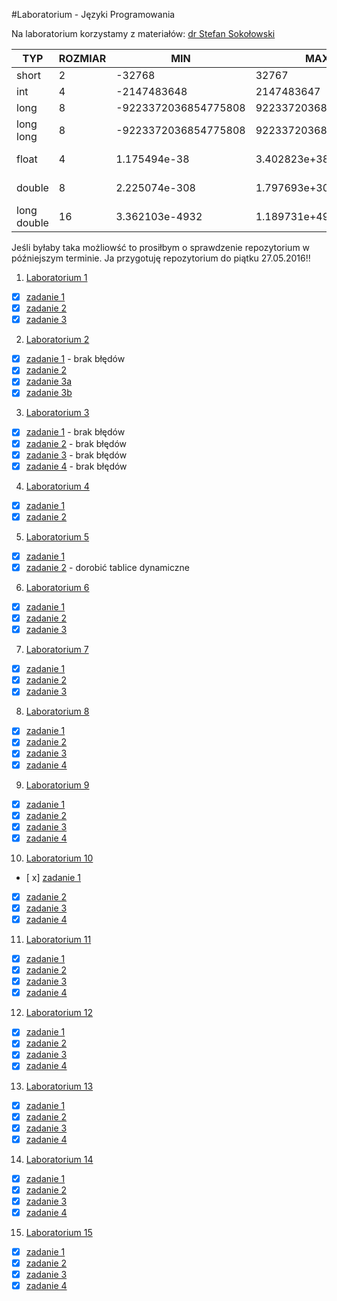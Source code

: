 

#Laboratorium - Języki Programowania


Na laboratorium korzystamy z materiałów: [dr Stefan Sokołowski](https://inf.ug.edu.pl/~stefan/Dydaktyka/JezProg/Slajdy/index.html#lab)

|        TYP| ROZMIAR|                  MIN|                  MAX|       ZIARNO|  PRECYZJA|
|-----------|--------|---------------------|---------------------|-------------|----------|
|      short|       2|               -32768|                32767|             |          |
|        int|       4|          -2147483648|           2147483647|             |          |
|       long|       8| -9223372036854775808|  9223372036854775807|             |          |
|  long long|       8| -9223372036854775808|  9223372036854775807|             |          |
|      float|       4|         1.175494e-38|         3.402823e+38| 1.192093e-07|         6|
|     double|       8|        2.225074e-308|        1.797693e+308| 2.220446e-16|        15|
|long double|      16|       3.362103e-4932|       1.189731e+4932| 1.084202e-19|        18|

Jeśli byłaby taka możliowść to prosiłbym o sprawdzenie repozytorium w późniejszym terminie. Ja przygotuję repozytorium do piątku 27.05.2016!!

1. [Laboratorium 1](LAB1) 
  * [x] [zadanie 1](LAB1/zad1.c)
  * [x] [zadanie 2](LAB1/zad2.c)
  * [x] [zadanie 3](LAB1/zad3.c)

2. [Laboratorium 2](LAB2)
  * [x] [zadanie 1](LAB2/zad1.c) - brak błędów
  * [x] [zadanie 2](LAB2/zad2.c)
  * [x] [zadanie 3a](LAB2/zad3a.c)
  * [x] [zadanie 3b](LAB2/zad3b.c)
3. [Laboratorium 3](LAB3)
  * [x] [zadanie 1](LAB3/zad1.c) - brak błędów
  * [x] [zadanie 2](LAB3/zad2.c) - brak błędów
  * [x] [zadanie 3](LAB3/zad3.c) - brak błędów
  * [x] [zadanie 4](LAB3/zad4.c) - brak błędów
4. [Laboratorium 4](LAB4)
  * [x] [zadanie 1](LAB4/zad1.c)
  * [x] [zadanie 2](LAB4/zad2.c)
5. [Laboratorium 5](LAB5)
  * [x] [zadanie 1](LAB5/zad1.c)
  * [x] [zadanie 2](LAB5/zad2.c) - dorobić tablice dynamiczne
6. [Laboratorium 6](LAB6)
  * [x] [zadanie 1](LAB6/zad1.c)
  * [x] [zadanie 2](LAB6/zad2.c)
  * [x] [zadanie 3](LAB6/zad3.c)
7. [Laboratorium 7](LAB7)
  * [x] [zadanie 1](LAB7/zad1.c)
  * [x] [zadanie 2](LAB7/zad2.c)
  * [x] [zadanie 3](LAB7/zad3.c)
8. [Laboratorium 8](LAB8)
  * [x] [zadanie 1](LAB8/zad1.c)
  * [x] [zadanie 2](LAB8/zad2.c)
  * [x] [zadanie 3](LAB8/zad3.c)
  * [x] [zadanie 4](LAB8/zad4.c)
9. [Laboratorium 9](LAB9)
  * [x] [zadanie 1](LAB9/zad1.c)
  * [x] [zadanie 2](LAB9/zad2.c)
  * [x] [zadanie 3](LAB9/zad3.c)
  * [x] [zadanie 4](LAB9/zad4.c)
10. [Laboratorium 10](LAB10)
  * [ x] [zadanie 1](LAB10/zad1.c)
  * [x] [zadanie 2](LAB10/zad2.c)
  * [x] [zadanie 3](LAB10/zad3.c)
  * [x] [zadanie 4](LAB10/zad4.c)
11. [Laboratorium 11](Lab11)
  * [x] [zadanie 1](LAB11/zad1.c)
  * [x] [zadanie 2](LAB11/zad2.c)
  * [x] [zadanie 3](LAB11/zad3.c)
  * [x] [zadanie 4](LAB11/zad4.c)
12. [Laboratorium 12](LAB12)
  * [x] [zadanie 1](LAB12/zad1.c)
  * [x] [zadanie 2](LAB12/zad2.c)
  * [x] [zadanie 3](LAB12/zad3.c)
  * [x] [zadanie 4](LAB12/zad4.c)
13. [Laboratorium 13](LAB13)
  * [x] [zadanie 1](LAB13/zad1.c)
  * [x] [zadanie 2](LAB13/zad2.c)
  * [x] [zadanie 3](LAB13/zad3.c)
  * [x] [zadanie 4](LAB13/zad4.c)
14. [Laboratorium 14](LAB14)
  * [x] [zadanie 1](LAB14/zad1.c)
  * [x] [zadanie 2](LAB14/zad2.c)
  * [x] [zadanie 3](LAB14/zad3.c)
  * [x] [zadanie 4](LAB14/zad4.c)
15. [Laboratorium 15](LAB15)
  * [x] [zadanie 1](LAB15/zad1.c)
  * [x] [zadanie 2](LAB15/zad2.c)
  * [x] [zadanie 3](LAB15/zad3.c)
  * [x] [zadanie 4](LAB15/zad4.c)
